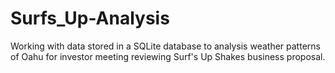 # Surfs_Up-Analysis
Working with data stored in a SQLite database to analysis weather patterns of Oahu for investor meeting reviewing Surf's Up Shakes business proposal.
